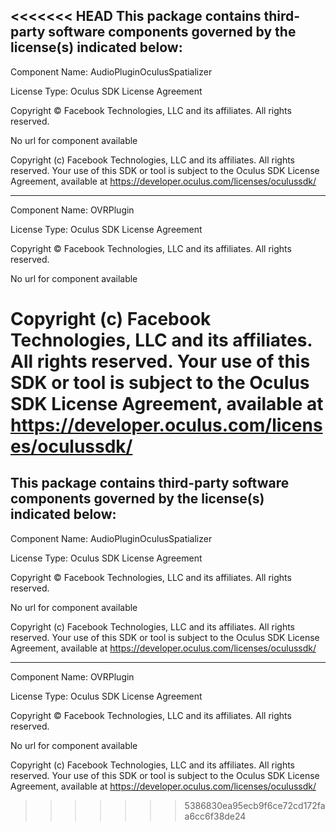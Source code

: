 <<<<<<< HEAD
This package contains third-party software components governed by the license(s) indicated below:
---------

Component Name: AudioPluginOculusSpatializer

License Type: Oculus SDK License Agreement

Copyright © Facebook Technologies, LLC and its affiliates. All rights reserved.

No url for component available

Copyright (c) Facebook Technologies, LLC and its affiliates. All rights reserved.
Your use of this SDK or tool is subject to the Oculus SDK License Agreement, available at https://developer.oculus.com/licenses/oculussdk/

---------
Component Name: OVRPlugin

License Type: Oculus SDK License Agreement

Copyright © Facebook Technologies, LLC and its affiliates. All rights reserved.

No url for component available

Copyright (c) Facebook Technologies, LLC and its affiliates. All rights reserved.
Your use of this SDK or tool is subject to the Oculus SDK License Agreement, available at https://developer.oculus.com/licenses/oculussdk/
=======
This package contains third-party software components governed by the license(s) indicated below:
---------

Component Name: AudioPluginOculusSpatializer

License Type: Oculus SDK License Agreement

Copyright © Facebook Technologies, LLC and its affiliates. All rights reserved.

No url for component available

Copyright (c) Facebook Technologies, LLC and its affiliates. All rights reserved.
Your use of this SDK or tool is subject to the Oculus SDK License Agreement, available at https://developer.oculus.com/licenses/oculussdk/

---------
Component Name: OVRPlugin

License Type: Oculus SDK License Agreement

Copyright © Facebook Technologies, LLC and its affiliates. All rights reserved.

No url for component available

Copyright (c) Facebook Technologies, LLC and its affiliates. All rights reserved.
Your use of this SDK or tool is subject to the Oculus SDK License Agreement, available at https://developer.oculus.com/licenses/oculussdk/
>>>>>>> 5386830ea95ecb9f6ce72cd172faa6cc6f38de24
